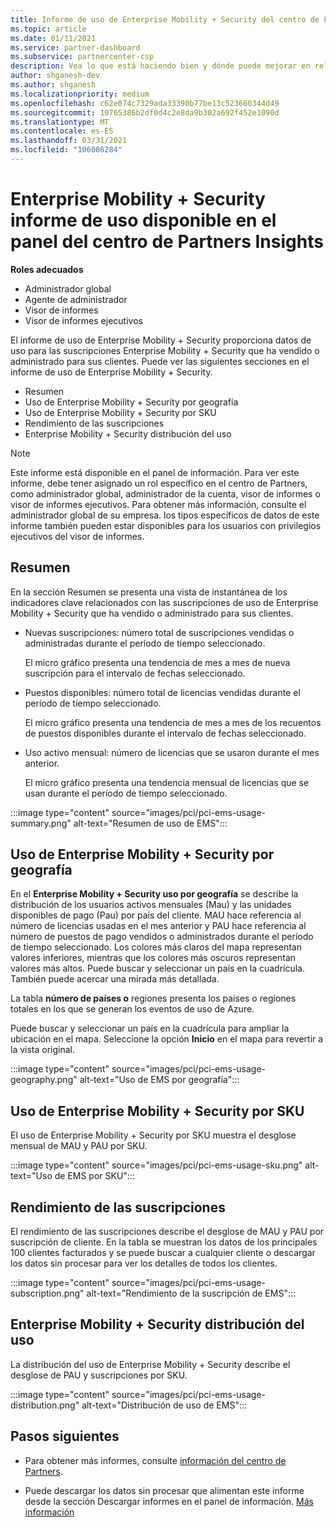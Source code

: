 ```yaml
---
title: Informe de uso de Enterprise Mobility + Security del centro de Partners
ms.topic: article
ms.date: 01/11/2021
ms.service: partner-dashboard
ms.subservice: partnercenter-csp
description: Vea lo que está haciendo bien y dónde puede mejorar en relación con el uso de Enterprise Mobility + Security suscripciones que vende o administra para sus clientes.
author: shganesh-dev
ms.author: shganesh
ms.localizationpriority: medium
ms.openlocfilehash: c62e074c7329ada33390b77be13c523660344d49
ms.sourcegitcommit: 10765386b2df0d4c2e8da9b302a692f452e1090d
ms.translationtype: MT
ms.contentlocale: es-ES
ms.lasthandoff: 03/31/2021
ms.locfileid: "106086284"
---
```

# <a name="enterprise-mobility--security-usage-report-available-from-the-partner-center-insights-dashboard"></a>Enterprise Mobility + Security informe de uso disponible en el panel del centro de Partners Insights

**Roles adecuados**

- Administrador global
- Agente de administrador
- Visor de informes
- Visor de informes ejecutivos

El informe de uso de Enterprise Mobility + Security proporciona datos de uso para las suscripciones Enterprise Mobility + Security que ha vendido o administrado para sus clientes. Puede ver las siguientes secciones en el informe de uso de Enterprise Mobility + Security.

- Resumen
- Uso de Enterprise Mobility + Security por geografía
- Uso de Enterprise Mobility + Security por SKU
- Rendimiento de las suscripciones
- Enterprise Mobility + Security distribución del uso

 > [!NOTE]
 > Este informe está disponible en el panel de información. Para ver este informe, debe tener asignado un rol específico en el centro de Partners, como administrador global, administrador de la cuenta, visor de informes o visor de informes ejecutivos. Para obtener más información, consulte el administrador global de su empresa. los tipos específicos de datos de este informe también pueden estar disponibles para los usuarios con privilegios ejecutivos del visor de informes.

## <a name="summary"></a>Resumen

En la sección Resumen se presenta una vista de instantánea de los indicadores clave relacionados con las suscripciones de uso de Enterprise Mobility + Security que ha vendido o administrado para sus clientes. 

- Nuevas suscripciones: número total de suscripciones vendidas o administradas durante el período de tiempo seleccionado.

   El micro gráfico presenta una tendencia de mes a mes de nueva suscripción para el intervalo de fechas seleccionado.

- Puestos disponibles: número total de licencias vendidas durante el período de tiempo seleccionado.

   El micro gráfico presenta una tendencia de mes a mes de los recuentos de puestos disponibles durante el intervalo de fechas seleccionado.

- Uso activo mensual: número de licencias que se usaron durante el mes anterior.

   El micro gráfico presenta una tendencia mensual de licencias que se usan durante el período de tiempo seleccionado.

:::image type="content" source="images/pci/pci-ems-usage-summary.png" alt-text="Resumen de uso de EMS":::

## <a name="enterprise-mobility--security-usage-by-geography"></a>Uso de Enterprise Mobility + Security por geografía

En el **Enterprise Mobility + Security uso por geografía** se describe la distribución de los usuarios activos mensuales (Mau) y las unidades disponibles de pago (Pau) por país del cliente. MAU hace referencia al número de licencias usadas en el mes anterior y PAU hace referencia al número de puestos de pago vendidos o administrados durante el período de tiempo seleccionado. Los colores más claros del mapa representan valores inferiores, mientras que los colores más oscuros representan valores más altos. Puede buscar y seleccionar un país en la cuadrícula. También puede acercar una mirada más detallada.

La tabla **número de países o** regiones presenta los países o regiones totales en los que se generan los eventos de uso de Azure.

Puede buscar y seleccionar un país en la cuadrícula para ampliar la ubicación en el mapa. Seleccione la opción **Inicio** en el mapa para revertir a la vista original.

:::image type="content" source="images/pci/pci-ems-usage-geography.png" alt-text="Uso de EMS por geografía":::

## <a name="enterprise-mobility--security-usage-by-sku"></a>Uso de Enterprise Mobility + Security por SKU

El uso de Enterprise Mobility + Security por SKU muestra el desglose mensual de MAU y PAU por SKU.

:::image type="content" source="images/pci/pci-ems-usage-sku.png" alt-text="Uso de EMS por SKU":::

## <a name="subscriptions-performance"></a>Rendimiento de las suscripciones

El rendimiento de las suscripciones describe el desglose de MAU y PAU por suscripción de cliente. En la tabla se muestran los datos de los principales 100 clientes facturados y se puede buscar a cualquier cliente o descargar los datos sin procesar para ver los detalles de todos los clientes.

:::image type="content" source="images/pci/pci-ems-usage-subscription.png" alt-text="Rendimiento de la suscripción de EMS":::

## <a name="enterprise-mobility--security-usage-distribution"></a>Enterprise Mobility + Security distribución del uso

La distribución del uso de Enterprise Mobility + Security describe el desglose de PAU y suscripciones por SKU.

:::image type="content" source="images/pci/pci-ems-usage-distribution.png" alt-text="Distribución de uso de EMS":::

## <a name="next-steps"></a>Pasos siguientes

- Para obtener más informes, consulte [información del centro de Partners](partner-center-insights.md).

- Puede descargar los datos sin procesar que alimentan este informe desde la sección Descargar informes en el panel de información. [Más información](pci-download-reports.md) 

